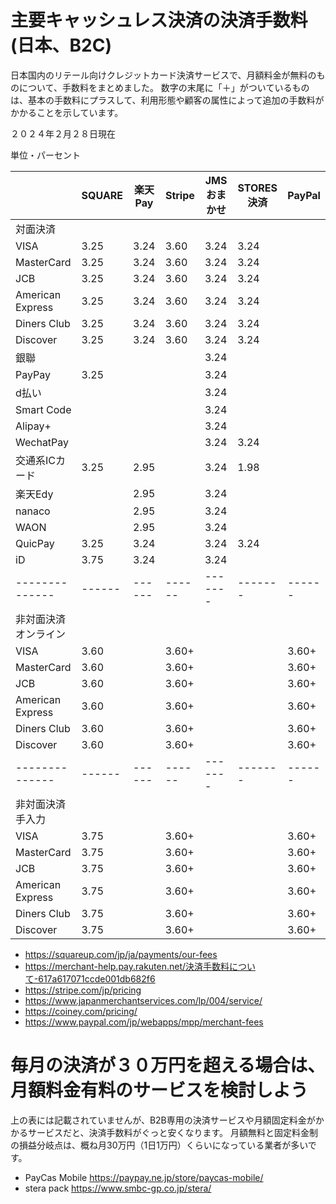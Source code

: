 # 主要キャッシュレス決済の決済手数料(日本、B2C)

日本国内のリテール向けクレジットカード決済サービスで、月額料金が無料のものについて、手数料をまとめました。
数字の末尾に「＋」がついているものは、基本の手数料にプラスして、利用形態や顧客の属性によって追加の手数料がかかることを示しています。



２０２４年２月２８日現在

単位・パーセント

|                | SQUARE | 楽天Pay | Stripe |JMSおまかせ|STORES決済| PayPal |
| -------------- | ------ | ------ | ------ | ------- | ------- | ------ |
|対面決済          |        |        |        |         |         |        |
| VISA           | 3.25   | 3.24   | 3.60   |  3.24   |  3.24   |        |
|MasterCard      | 3.25   | 3.24   | 3.60   |  3.24   |  3.24   |        |
|JCB             | 3.25   | 3.24   | 3.60   |  3.24   |  3.24   |        |
|American Express| 3.25   | 3.24   | 3.60   |  3.24   |  3.24   |        |
|Diners Club     | 3.25   | 3.24   | 3.60   |  3.24   |  3.24   |        |
|Discover        | 3.25   | 3.24   | 3.60   |  3.24   |  3.24   |        |
|銀聯             |        |        |        |  3.24   |         |        |
|PayPay          | 3.25   |        |        |  3.24   |         |        |
|d払い            |        |        |        |  3.24   |         |        |
|Smart Code      |        |        |        |  3.24   |         |        |
|Alipay+         |        |        |        |  3.24   |         |        |
|WechatPay       |        |        |        |  3.24   |  3.24   |        |
|交通系ICカード     |3.25    | 2.95   |        |  3.24   |  1.98   |        |
|楽天Edy          |        | 2.95   |        |  3.24   |         |        |
|nanaco          |        | 2.95   |        |  3.24   |         |        |
|WAON            |        | 2.95   |        |  3.24   |         |        |
|QuicPay         |3.25    | 3.24   |        |  3.24   |  3.24   |        |
|iD              |3.75    | 3.24   |        |  3.24   |         |        |
| -------------- | ------ | ------ | ------ | ------- | ------- | ------ |
|非対面決済 オンライン|        |        |        |         |         |        |
| VISA           | 3.60   |        | 3.60+  |         |         | 3.60+  |
|MasterCard      | 3.60   |        | 3.60+  |         |         | 3.60+  |
|JCB             | 3.60   |        | 3.60+  |         |         | 3.60+  |
|American Express| 3.60   |        | 3.60+  |         |         | 3.60+  |
|Diners Club     | 3.60   |        | 3.60+  |         |         | 3.60+  |
|Discover        | 3.60   |        | 3.60+  |         |         | 3.60+  |
| -------------- | ------ | ------ | ------ | ------- | ------- | ------ |
|非対面決済 手入力   |        |        |        |         |         |        |
| VISA           | 3.75   |        | 3.60+  |         |         | 3.60+  |
|MasterCard      | 3.75   |        | 3.60+  |         |         | 3.60+  |
|JCB             | 3.75   |        | 3.60+  |         |         | 3.60+  |
|American Express| 3.75   |        | 3.60+  |         |         | 3.60+  |
|Diners Club     | 3.75   |        | 3.60+  |         |         | 3.60+  |
|Discover        | 3.75   |        | 3.60+  |         |         | 3.60+  |


- https://squareup.com/jp/ja/payments/our-fees
- https://merchant-help.pay.rakuten.net/決済手数料について-617a617071ccde001db682f6
- https://stripe.com/jp/pricing
- https://www.japanmerchantservices.com/lp/004/service/
- https://coiney.com/pricing/
- https://www.paypal.com/jp/webapps/mpp/merchant-fees

# 毎月の決済が３０万円を超える場合は、月額料金有料のサービスを検討しよう

上の表には記載されていませんが、B2B専用の決済サービスや月額固定料金がかかるサービスだと、決済手数料がぐっと安くなります。
月額無料と固定料金制の損益分岐点は、概ね月30万円（1日1万円）くらいになっている業者が多いです。

- PayCas Mobile https://paypay.ne.jp/store/paycas-mobile/
- stera pack https://www.smbc-gp.co.jp/stera/


